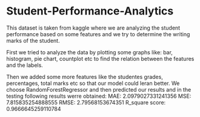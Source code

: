 # Student-Performance-Analytics

This dataset is taken from kaggle where we are analyzing the student performance based on some features and we try to determine the writing marks of the student.

First we tried to analyze the data by plotting some graphs like: bar, histogram, pie chart, countplot etc to find the relation between the features and the labels.

Then we added some more features like the studentes grades, percentages, total marks etc so that our model could leran better.
We choose RandomForestRegressor and then predicted our results and in the testing following results werre obtained:
MAE: 2.0979027331241356
MSE: 7.815835254888555
RMSE: 2.79568153674351
R_square score:  0.9666645259110784
